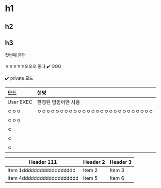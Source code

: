 # h1
## h2
## h3

첫번째 문단 <br/><br/> ㅎㅎㅎㅎㅎ오오오 좋다
✔️
GGG

✔️ private 모드<br/>



| 모드        | 설명                         |
| :-------- | :------------------------- |
| User EXEC | 한정된 명령어만 사용                |
| ㅇㅇㅇ       | ㅇㅇㅇㅇㅇㅇㅇㅇㅇㅇㅇㅇㅇㅇㅇㅇㅇㅇㅇㅇㅇㅇㅇㅇㅇㅇ |
| ㅇㅇㅇ       |                            |
| ㅇ         |                            |
| ㅇ         |                            |
| ㅇ         |                            |



| Header 111                | Header 2 | Header 3 |
| ------------------------- | -------- | -------- |
| Item 1dddddddddddddddddd  | Item 2   | Item 3   |
| Item 4ddddddddddddddddddd | Item 5   | Item 6   |
